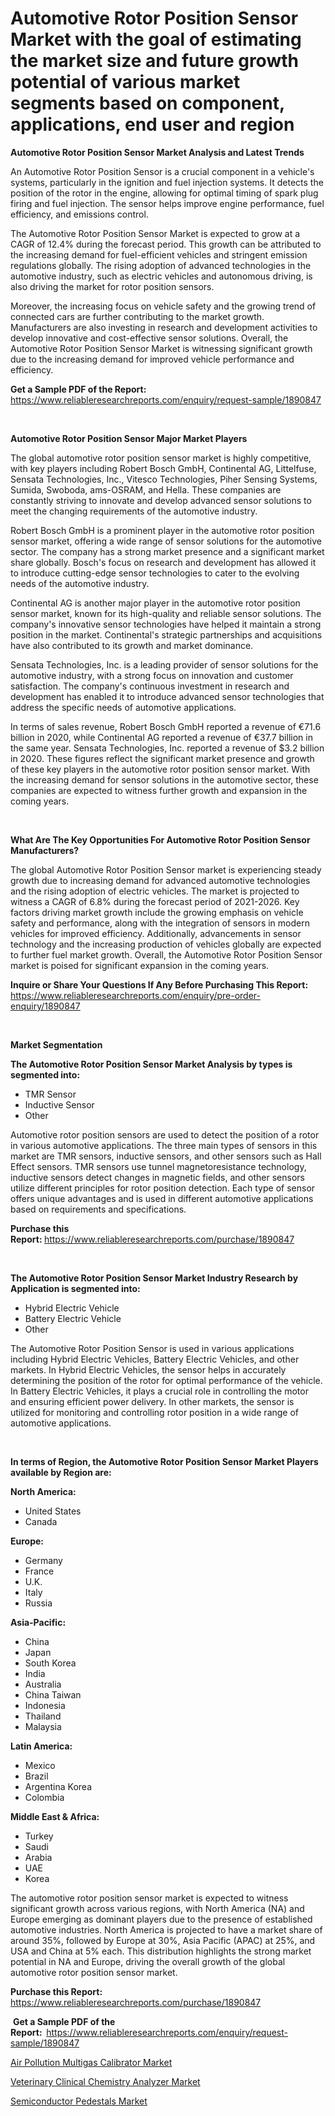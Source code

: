 <p><h1>Automotive Rotor Position Sensor Market with the goal of estimating the market size and future growth potential of various market segments based on component, applications, end user and region</h1></p><p><strong>Automotive Rotor Position Sensor Market Analysis and Latest Trends</strong></p>
<p><p>An Automotive Rotor Position Sensor is a crucial component in a vehicle's systems, particularly in the ignition and fuel injection systems. It detects the position of the rotor in the engine, allowing for optimal timing of spark plug firing and fuel injection. The sensor helps improve engine performance, fuel efficiency, and emissions control.</p><p>The Automotive Rotor Position Sensor Market is expected to grow at a CAGR of 12.4% during the forecast period. This growth can be attributed to the increasing demand for fuel-efficient vehicles and stringent emission regulations globally. The rising adoption of advanced technologies in the automotive industry, such as electric vehicles and autonomous driving, is also driving the market for rotor position sensors.</p><p>Moreover, the increasing focus on vehicle safety and the growing trend of connected cars are further contributing to the market growth. Manufacturers are also investing in research and development activities to develop innovative and cost-effective sensor solutions. Overall, the Automotive Rotor Position Sensor Market is witnessing significant growth due to the increasing demand for improved vehicle performance and efficiency.</p></p>
<p><strong>Get a Sample PDF of the Report:&nbsp;</strong> <a href="https://www.reliableresearchreports.com/enquiry/request-sample/1890847">https://www.reliableresearchreports.com/enquiry/request-sample/1890847</a></p>
<p>&nbsp;</p>
<p><strong>Automotive Rotor Position Sensor Major Market Players</strong></p>
<p><p>The global automotive rotor position sensor market is highly competitive, with key players including Robert Bosch GmbH, Continental AG, Littelfuse, Sensata Technologies, Inc., Vitesco Technologies, Piher Sensing Systems, Sumida, Swoboda, ams-OSRAM, and Hella. These companies are constantly striving to innovate and develop advanced sensor solutions to meet the changing requirements of the automotive industry.</p><p>Robert Bosch GmbH is a prominent player in the automotive rotor position sensor market, offering a wide range of sensor solutions for the automotive sector. The company has a strong market presence and a significant market share globally. Bosch's focus on research and development has allowed it to introduce cutting-edge sensor technologies to cater to the evolving needs of the automotive industry.</p><p>Continental AG is another major player in the automotive rotor position sensor market, known for its high-quality and reliable sensor solutions. The company's innovative sensor technologies have helped it maintain a strong position in the market. Continental's strategic partnerships and acquisitions have also contributed to its growth and market dominance.</p><p>Sensata Technologies, Inc. is a leading provider of sensor solutions for the automotive industry, with a strong focus on innovation and customer satisfaction. The company's continuous investment in research and development has enabled it to introduce advanced sensor technologies that address the specific needs of automotive applications.</p><p>In terms of sales revenue, Robert Bosch GmbH reported a revenue of €71.6 billion in 2020, while Continental AG reported a revenue of €37.7 billion in the same year. Sensata Technologies, Inc. reported a revenue of $3.2 billion in 2020. These figures reflect the significant market presence and growth of these key players in the automotive rotor position sensor market. With the increasing demand for sensor solutions in the automotive sector, these companies are expected to witness further growth and expansion in the coming years.</p></p>
<p>&nbsp;</p>
<p><strong>What Are The Key Opportunities For Automotive Rotor Position Sensor Manufacturers?</strong></p>
<p><p>The global Automotive Rotor Position Sensor market is experiencing steady growth due to increasing demand for advanced automotive technologies and the rising adoption of electric vehicles. The market is projected to witness a CAGR of 6.8% during the forecast period of 2021-2026. Key factors driving market growth include the growing emphasis on vehicle safety and performance, along with the integration of sensors in modern vehicles for improved efficiency. Additionally, advancements in sensor technology and the increasing production of vehicles globally are expected to further fuel market growth. Overall, the Automotive Rotor Position Sensor market is poised for significant expansion in the coming years.</p></p>
<p><strong>Inquire or Share Your Questions If Any Before Purchasing This Report:</strong> <a href="https://www.reliableresearchreports.com/enquiry/pre-order-enquiry/1890847">https://www.reliableresearchreports.com/enquiry/pre-order-enquiry/1890847</a></p>
<p>&nbsp;</p>
<p><strong>Market Segmentation</strong></p>
<p><strong>The Automotive Rotor Position Sensor Market Analysis by types is segmented into:</strong></p>
<p><ul><li>TMR Sensor</li><li>Inductive Sensor</li><li>Other</li></ul></p>
<p><p>Automotive rotor position sensors are used to detect the position of a rotor in various automotive applications. The three main types of sensors in this market are TMR sensors, inductive sensors, and other sensors such as Hall Effect sensors. TMR sensors use tunnel magnetoresistance technology, inductive sensors detect changes in magnetic fields, and other sensors utilize different principles for rotor position detection. Each type of sensor offers unique advantages and is used in different automotive applications based on requirements and specifications.</p></p>
<p><strong>Purchase this Report:&nbsp;</strong><a href="https://www.reliableresearchreports.com/purchase/1890847">https://www.reliableresearchreports.com/purchase/1890847</a></p>
<p>&nbsp;</p>
<p><strong>The Automotive Rotor Position Sensor Market Industry Research by Application is segmented into:</strong></p>
<p><ul><li>Hybrid Electric Vehicle</li><li>Battery Electric Vehicle</li><li>Other</li></ul></p>
<p><p>The Automotive Rotor Position Sensor is used in various applications including Hybrid Electric Vehicles, Battery Electric Vehicles, and other markets. In Hybrid Electric Vehicles, the sensor helps in accurately determining the position of the rotor for optimal performance of the vehicle. In Battery Electric Vehicles, it plays a crucial role in controlling the motor and ensuring efficient power delivery. In other markets, the sensor is utilized for monitoring and controlling rotor position in a wide range of automotive applications.</p></p>
<p>&nbsp;</p>
<p><strong>In terms of Region, the Automotive Rotor Position Sensor Market Players available by Region are:</strong></p>
<p>
    <p> <strong> North America: </strong>
        <ul>
            <li>United States</li>
            <li>Canada</li>
        </ul>
        </p> 
    <p> <strong> Europe: </strong>
        <ul>
            <li>Germany</li>
            <li>France</li>
            <li>U.K.</li>
            <li>Italy</li>
            <li>Russia</li>
        </ul>
        </p> 
    <p> <strong> Asia-Pacific: </strong>
        <ul>
            <li>China</li>
            <li>Japan</li>
            <li>South Korea</li>
            <li>India</li>
            <li>Australia</li>
            <li>China Taiwan</li>
            <li>Indonesia</li>
            <li>Thailand</li>
            <li>Malaysia</li>
        </ul>
        </p> 
    <p> <strong> Latin America: </strong>
        <ul>
            <li>Mexico</li>
            <li>Brazil</li>
            <li>Argentina Korea</li>
            <li>Colombia</li>
        </ul>
        </p> 
    <p> <strong> Middle East & Africa: </strong>
        <ul>
            <li>Turkey</li>
            <li>Saudi</li>
            <li>Arabia</li>
            <li>UAE</li>
            <li>Korea</li>
        </ul>
    </p>
    </p>
<p><p>The automotive rotor position sensor market is expected to witness significant growth across various regions, with North America (NA) and Europe emerging as dominant players due to the presence of established automotive industries. North America is projected to have a market share of around 35%, followed by Europe at 30%, Asia Pacific (APAC) at 25%, and USA and China at 5% each. This distribution highlights the strong market potential in NA and Europe, driving the overall growth of the global automotive rotor position sensor market.</p></p>
<p><strong>Purchase this Report: </strong><a href="https://www.reliableresearchreports.com/purchase/1890847">https://www.reliableresearchreports.com/purchase/1890847</a></p>
<p>&nbsp;<strong>Get a Sample PDF of the Report:&nbsp;&nbsp;</strong><a href="https://www.reliableresearchreports.com/enquiry/request-sample/1890847">https://www.reliableresearchreports.com/enquiry/request-sample/1890847</a></p>
<p><strong></strong></p>
<p><p><a href="https://view.publitas.com/reportprime-1/air-pollution-multigas-calibrator-market-research-report-the-key-to-successful-business-strategy-forecasted-for-period-from-2023-2030/">Air Pollution Multigas Calibrator Market</a></p><p><a href="https://view.publitas.com/reportprime-1/veterinary-clinical-chemistry-analyzer-market-research-report-provides-critical-insights-that-can-help-shape-business-development-and-investment-strategies/">Veterinary Clinical Chemistry Analyzer Market</a></p><p><a href="https://view.publitas.com/reportprime-1/semiconductor-pedestals-market-offers-provide-insightful-data-for-the-time-period-from-2023-to-2030-and-also-provide-analysis-based-on-application-type-and-region/">Semiconductor Pedestals Market</a></p></p>